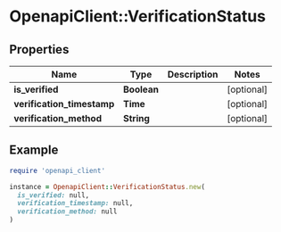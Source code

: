 # OpenapiClient::VerificationStatus

## Properties

| Name | Type | Description | Notes |
| ---- | ---- | ----------- | ----- |
| **is_verified** | **Boolean** |  | [optional] |
| **verification_timestamp** | **Time** |  | [optional] |
| **verification_method** | **String** |  | [optional] |

## Example

```ruby
require 'openapi_client'

instance = OpenapiClient::VerificationStatus.new(
  is_verified: null,
  verification_timestamp: null,
  verification_method: null
)
```

